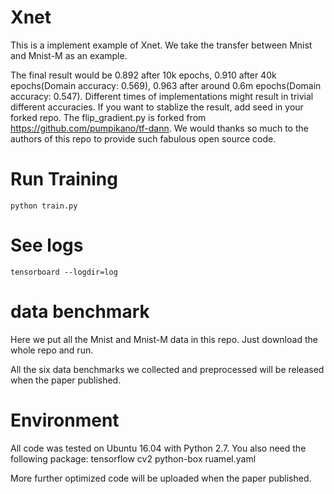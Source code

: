 # Xnet

This is a implement example of Xnet. We take the transfer between Mnist and Mnist-M as an example. 

The final result would be 0.892 after 10k epochs, 0.910 after 40k epochs(Domain accuracy: 0.569), 0.963 after around 0.6m epochs(Domain accuracy: 0.547). Different times of implementations might result in trivial different accuracies. If you want to stablize the result, add seed in your forked repo. The flip_gradient.py is forked from https://github.com/pumpikano/tf-dann. We would thanks so much to the authors of this repo to provide such fabulous open source code.


# Run Training

```
python train.py
```


# See logs

```
tensorboard --logdir=log
```
# data benchmark
Here we put all the Mnist and Mnist-M data in this repo. Just download the whole repo and run. 

All the six data benchmarks we collected and preprocessed will be released when the paper published.

# Environment

All code was tested on Ubuntu 16.04 with Python 2.7. You also need the following package:
tensorflow
cv2
python-box
ruamel.yaml

More further optimized code will be uploaded when the paper published.
